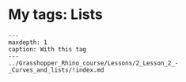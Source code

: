 # My tags: Lists

```{toctree}
---
maxdepth: 1
caption: With this tag
---
../Grasshopper_Rhino_course/Lessons/2_Lesson_2_-_Curves_and_lists/!index.md
```
